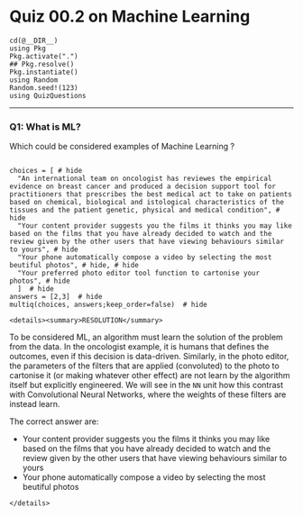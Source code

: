 # Quiz 00.2 on Machine Learning

```@setup q0002
cd(@__DIR__)    
using Pkg      
Pkg.activate(".")  
## Pkg.resolve()   
Pkg.instantiate()
using Random
Random.seed!(123)
using QuizQuestions
```

--------------------------------------------------------------------------------
### Q1: What is ML?

Which could be considered examples of Machine Learning ?

```@example q0002

choices = [ # hide
  "An international team on oncologist has reviewes the empirical evidence on breast cancer and produced a decision support tool for practitioners that prescribes the best medical act to take on patients based on chemical, biological and istological characteristics of the tissues and the patient genetic, physical and medical condition", # hide
  "Your content provider suggests you the films it thinks you may like based on the films that you have already decided to watch and the review given by the other users that have viewing behaviours similar to yours", # hide
  "Your phone automatically compose a video by selecting the most beutiful photos", # hide, # hide
  "Your preferred photo editor tool function to cartonise your photos", # hide
  ]  # hide
answers = [2,3]  # hide
multiq(choices, answers;keep_order=false)  # hide
```

```@raw html
<details><summary>RESOLUTION</summary>
```
To be considered ML, an algorithm must learn the solution of the problem from the data.
In the oncologist example, it is humans that defines the outcomes, even if this decision is data-driven.
Similarly, in the photo editor, the parameters of the filters that are applied (convoluted) to the photo to cartonise it (or making whatever other effect) are not learn by the algorithm itself but explicitly engineered. We will see in the `NN` unit how this contrast with Convolutional Neural Networks, where the weights of these filters are instead learn.

The correct answer are:
  - Your content provider suggests you the films it thinks you may like based on the films that you have already decided to watch and the review given by the other users that have viewing behaviours similar to yours
  - Your phone automatically compose a video by selecting the most beutiful photos

```@raw html
</details>
```

